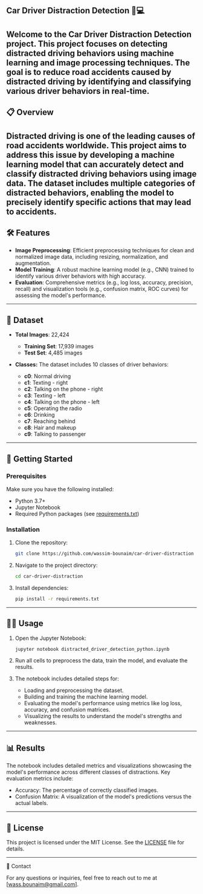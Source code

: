 ## Car Driver Distraction Detection 🚗💻

Welcome to the **Car Driver Distraction Detection** project. This project focuses on detecting distracted driving behaviors using machine learning and image processing techniques. The goal is to reduce road accidents caused by distracted driving by identifying and classifying various driver behaviors in real-time.
---

## 📋 Overview

Distracted driving is one of the leading causes of road accidents worldwide. This project aims to address this issue by developing a machine learning model that can accurately detect and classify distracted driving behaviors using image data. The dataset includes multiple categories of distracted behaviors, enabling the model to precisely identify specific actions that may lead to accidents.
---

## 🛠️ Features

- **Image Preprocessing**: Efficient preprocessing techniques for clean and normalized image data, including resizing, normalization, and augmentation.
- **Model Training**: A robust machine learning model (e.g., CNN) trained to identify various driver behaviors with high accuracy.
- **Evaluation**: Comprehensive metrics (e.g., log loss, accuracy, precision, recall) and visualization tools (e.g., confusion matrix, ROC curves) for assessing the model's performance.

---

## 📁 Dataset

- **Total Images**: 22,424 
  - **Training Set**: 17,939 images 
  - **Test Set**: 4,485 images 

- **Classes:** The dataset includes 10 classes of driver behaviors:
   - **c0**: Normal driving
   - **c1**: Texting - right
   - **c2**: Talking on the phone - right
   - **c3**: Texting - left
   - **c4**: Talking on the phone - left
   - **c5**: Operating the radio
   - **c6**: Drinking
   - **c7**: Reaching behind
   - **c8**: Hair and makeup
   - **c9**: Talking to passenger
---

## 🚀 Getting Started

### Prerequisites

Make sure you have the following installed:
- Python 3.7+ 
- Jupyter Notebook 
- Required Python packages (see [requirements.txt](./requirements.txt)) 

### Installation

1. Clone the repository:
   ```bash
   git clone https://github.com/wassim-bounaim/car-driver-distraction
   ```
2. Navigate to the project directory:
   ```bash
   cd car-driver-distraction
   ```
3. Install dependencies:
   ```bash
   pip install -r requirements.txt
   ```

---

## 🧑‍💻 Usage

1. Open the Jupyter Notebook:
   ```bash
   jupyter notebook distracted_driver_detection_python.ipynb
   ```
2. Run all cells to preprocess the data, train the model, and evaluate the results. 

3. The notebook includes detailed steps for:
      - Loading and preprocessing the dataset.
      - Building and training the machine learning model.
      - Evaluating the model's performance using metrics like log loss, accuracy, and confusion matrices.
      - Visualizing the results to understand the model's strengths and weaknesses.

---

## 📊 Results

The notebook includes detailed metrics and visualizations showcasing the model's performance across different classes of distractions. Key evaluation metrics include:
   - Accuracy: The percentage of correctly classified images.
   - Confusion Matrix: A visualization of the model's predictions versus the actual labels.

---

## 📄 License

This project is licensed under the MIT License. See the [LICENSE](./LICENSE) file for details. 

---

📧 Contact

For any questions or inquiries, feel free to reach out to me at [wass.bounaim@gmail.com].

